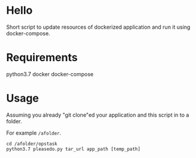 # Hello

Short script to update resources of dockerized
application and run it using docker-compose.

# Requirements

python3.7
docker
docker-compose

# Usage

Assuming you already "git clone"ed your application
and this script in to a folder.

For example `/afolder`.

```
cd /afolder/opstask
python3.7 pleasedo.py tar_url app_path [temp_path]
```
